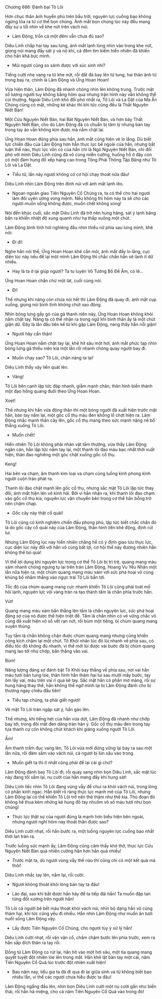 




Chương 686: Đánh bại Tô Lôi


Hơn chục thân ảnh huyền phù trên bầu trời, nguyên lực cuồng bạo không ngừng tỏa ra từ cơ thể bọn chúng. Ánh mắt bọn chúng lúc này đều mang đầy sự u tối nhìn về khe nứt trên vách núi.

- Lâm Động, trốn cả một đêm vẫn chưa đủ sao?

Diêu Linh chắp hai tay sau lưng, ánh mắt lạnh lùng nhìn vào trong khe nứt, giọng nói mang đầy sát ý và nộ khí, cả đêm tìm kiếm hiển nhiên đã khiến cho hắn khá bực mình.

- Mũi ngươi cũng so sánh được với súc sinh nhỉ?

Tiếng cười nhẹ vang ra từ khe nứt, rồi đất đá bay lên tứ tung, hai thân ảnh từ trong bay ra, chính là Lâm Động và Ứng Hoan Hoan!

Vừa hiện thân, Lâm Động đã nhanh chóng nhìn lên không trung. Trước mặt số lượng người tuy không bằng hôm qua nhưng trận hình này vẫn không thể coi thường. Ngoài Diêu Linh khó đối phó nhất ra, Tô Lôi và La Dật của Ma Ấn Chúng cũng có mặt, những kẻ khác thì khí tức cũng đều là Thất Nguyên Niết Bàn!

Một Cửu Nguyên Niết Bàn, hai Bát Nguyên Niết Bàn, và hơn bảy Thất Nguyên Niết Bàn, cho dù Lâm Động đã có chuẩn bị tâm lý nhưng bàn tay trong tay áo vẫn không kìm được mà nắm chặt lại.

Ứng Hoan Hoan đứng phía sau hắn, ánh mắt cũng hiện vẻ lo lắng. Dù biết lực chiến đấu của Lâm Động hơn hẳn thực lực bề ngoài của hắn, nhưng bất luận thể nào, thực lực vốn có của hắn chỉ là Ngũ Nguyên Niết Bàn, chỉ đối phó với mình Diêu Linh cũng đã vô cùng miễn cưỡng, huống hồ ở đây còn có một đám hung đồ xếp hạng cao trong Tông Phái Thông Tập Bảng như Tô Lôi và La Dật.

- Tiểu tử, lần này ngươi không có cơ hội chạy thoát nữa đâu!

Diêu Linh nhìn Lâm Động trên đỉnh núi với ánh mắt lạnh lẽo.

- Ngoan ngoãn giao Tiên Nguyên Cổ Chủng ra, ta có thể cho hai ngươi làm đôi uyên ương vong mệnh. Nếu không thì hôm nay ta sẽ cho các ngươi muốn sống không được, muốn chết không xong!

Nói đến khúc cuối, sắc mặt Diêu Linh đã trở nên hung hăng, sát ý lạnh băng bắn ra khiến nhiệt độ xung quanh như hạ thấp xuống một chút.

Lâm Động bình tĩnh hơi nghiêng đầu nhìn thiếu nữ phía sau lưng mình, khẽ nói:

- Đi đi!

Nghe hắn nói thế, Ứng Hoan Hoan khẽ cắn môi, ánh mắt đầy lo lắng, cục diện lúc này nếu để lại một mình Lâm Động thì chắc chắn hắn sẽ lành ít dữ nhiều.

- Hay là ta ở lại giúp ngươi? Ta tu luyện Vô Tướng Bồ Đề Âm, có lẽ…

Ứng Hoan Hoan chần chừ một lát, cuối cùng nói.

- Đi!

Thế nhưng khi nàng còn chưa nói hết thì Lâm Động đã quay đi, ánh mắt cụp xuống, giọng nói bình tĩnh không chút xao động.

Nhìn bóng lưng gầy gò của gã thanh niên này, Ứng Hoan Hoan không khỏi nắm chặt tay. Nàng ta có thể nhận ra trong ngữ khí bình thản ấy là một chút giận dữ. Đây là lần đầu tiên kể từ khi gặp Lâm Động, nàng thấy hắn nổi giận!

- Ngươi hãy cẩn thận!

Ứng Hoan Hoan nắm chặt tay lại, khẽ hít sâu một hơi, ánh mắt phức tạp nhìn bóng lưng gã thiếu niên kia một lần rồi nhanh chóng quay người bay đi.

- Muốn chạy sao? Tô Lôi, chặn nàng ta lại!

Diêu Linh thấy vậy liền quát lên.

- Vâng!

Tô Lôi bên cạnh lập tức đáp nhanh, giẫm mạnh chân, thân hình biến thành một đạo hồng quang đuổi theo Ứng Hoan Hoan.

Xoẹt!

Thế nhưng khi hắn vừa động thân thì một bóng người đã xuất hiện trước mặt hắn, bàn tay nắm lại, một gốc cổ thụ màu đen khổng lồ chợt hiện ra. Lâm Động nhấc mạnh thân cây lên, gốc cổ thụ mang theo sức mạnh nặng nề bổ thẳng xuống Tô Lôi.

- Muốn chết!

Hiển nhiên Tô Lôi không phải nhân vật tầm thường, vừa thấy Lâm Động ngăn cản, hắn lập tức nắm tay lại, một thanh lôi đao màu bạc nhất thời xuất hiện, thân đao nghiêng một góc chặt xuống gốc cổ thụ.

Keng!

Hai bên va chạm, âm thanh kim loại va chạm cùng luồng kình phong kinh người cuộn trào phát ra.

Thanh lôi đao chặt mạnh lên gốc cổ thụ, nhưng sắc mặt Tô Lôi lập tức thay đổi, ánh mắt hiện lên vẻ kinh hãi. Bởi vì hắn nhận ra, khi thanh lôi đao chạm vào gốc cổ thụ kia, nguyên lực vận chuyển bên trong cơ thể hắn bỗng trở nên chậm chạp.

- Gốc cây này thật cổ quái!

Tô Lôi cũng có kinh nghiệm chiến đấu phong phú, lập tức biết chắc chắn đó là do gốc cây cổ quái này của Lâm Động, thân hình liền khẽ động, định rút lui.

Nhưng Lâm Động lúc này hiển nhiên chẳng hề có ý định giao lưu thực lực, cục diện lúc này đối với hắn vô cùng bất lợi, cơ hội thế này đương nhiên hắn không thể bỏ qua!

Vì thế lợi dụng khi nguyên lực trong cơ thể Tô Lôi bị trì trệ, quang mang màu xám nhanh chóng ngưng tụ lại trên trán Lâm Động, Hoang Vu Yêu Nhãn một lần nữa hiện ra, một chùm quang mang màu xám với sức phá hoại vô cùng khủng bố nhằm thẳng vào ngực trái Tô Lôi bắn tới.

Tốc độ của chùm quang mang cực nhanh khiến Tô Lôi cũng phải toát mồ hôi lạnh, nguyên lực vội vàng tràn ra tạo thành tấm lá chắn phía trước hắn.

Vút!

Quang mang màu xám bắn thẳng lên tấm lá chắn nguyên lực, sức phá hoại đáng sợ của nó được thể hiện triệt để. Tấm lá chắn nhìn có vẻ vững chắc vô cùng đã xuất hiện vô số vết rạn nứt, rồi bùm một tiếng, bị chùm quang mang xuyên thủng.

Tuy tấm lá chắn không chặn được chùm quang mang nhưng cũng khiến công kích chậm lại một chút. Tô Khôi nhân lúc đó lùi nhanh về phía sau, có điều tốc độ không đủ nhanh, vì thế mới lùi được vài bước đã bị chùm quang mang lao tới như chớp, bắn thẳng vào vai.

Bùm!

Năng lượng đáng sợ đánh bật Tô Khôi bay thẳng về phía sau, nơi vai hắn máu tươi bắn tung tóe, thân hình hắn thảm hại lui sau mười mấy bước, tay ôm lấy vai, máu trên vai rỉ qua kẽ tay. Sắc mặt hắn có phần mơ màng, rồi sự hung hăng thay thế, hắn không thể ngờ mình lại bị Lâm Động đánh cho bị thương ngay chiêu đầu tiên!

- Tiểu tạp chủng, ta phải giết ngươi!

Vẻ mặt Tô Lôi tràn ngập sát ý, hắn gào lên.

Thế nhưng, khi tiếng hét của hắn vừa dứt, Lâm Động đã nhanh như chớp bay tới, trong đôi mắt đen dâng tràn hàn ý. Gốc cổ thụ màu đen trong tay tựa thanh cự côn không chút khách khí giáng xuống người Tô Lôi.

Ầm!

Âm thanh trầm đục vang lên, Tô Lôi vừa mới đứng vững lại bay ra sau một lần nữa, rồi đâm sầm vào vách núi, cả ngươi bị lún sâu vào trong.

- Muốn giết ta thì ít nhất cũng phải để lại cái gì chứ?

Lâm Động đánh bay Tô Lôi đi, rồi quay sang nhìn bọn Diêu Linh, sắc mặt lúc này đang tối sầm lại, nụ cười của hắn mang đầy khí hung sát!

Diêu Linh liếc nhìn Tô Lôi đang vùng vẫy để chui ra khỏi vách núi, trong lòng có phần kinh ngạc. Hắn biết rõ ràng thực lực mạnh mẽ của Tô Lôi, nhưng Lâm Động lại có thể khiến Tô Lôi trở nên thê thảm như thế kia. Thủ đoạn đó không hề thua kém những kẻ hung đồ tay nhuốm vô số máu tươi như bọn chúng!

- Thực lực thật sự của ngươi đúng là mạnh hơn biểu hiện bên ngoài, nhưng ngươi nghĩ hôm nay thoát thân được sao?

Diêu Linh cười nhạt, rồi hắn bước ra, một luồng nguyên lực cuồng bạo nhất thời lan tràn ra.

Trước luồng sức mạnh ấy, Lâm Động cũng cảm thấy khó thở, thực lực Cửu Nguyên Niết Bàn quả nhiên cường hãn hơn hắn quá nhiều!

- Trước mặt ta, dù ngươi vùng vẫy thế nào thì cũng chỉ có một kết quả mà thôi!

Diêu Linh nhấc tay lên, nắm lại, rồi cười:

- Ngươi không thoát khỏi lòng bàn tay ta đâu!

- Lão đại, sao khi bắt được hắn hãy để ta tiếp đãi hắn! Ta muốn đập tan từng đốt xương trên người hắn!

Tô Lôi cả người bê bết máu thoát khỏi vách núi, nhìn bộ dạng hắn vô cùng thảm hại, khí tức cũng yếu đi nhiều. Hắn nhìn Lâm Động như muốn ăn tươi nuốt sống Lâm Động vậy.

- Lấy được Tiên Nguyên Cổ Chủng, cho ngươi tùy ý xử lý hắn!

Diêu Linh cười nhạt, rồi vặn vặn cổ, chầm chậm bước lên phía trước, xem ra hắn sắp đích thân ra tay rồi.

Đồng tử Lâm Động co rút lại, hắn hít vào một hơi sâu, một tia quang mang quyết tuyệt đột nhiên lóe lên trong mắt. Hắn khẽ lật bàn tay một cái, năm Tiên Nguyên Cổ Quả lúc trước đột nhiên xuất hiện!

- Bao năm nay, tiểu gia ta đã đi qua đi lại giữa sinh và tử không biết bao nhiêu lần, vì thế các ngươi chưa hiểu được ta đâu!

Lâm Động ngẩng đầu lên, nhìn bọn Diêu Linh cười một nụ cười gần như biến thái, rồi hắn há miệng, cho cả năm Tiên Nguyên Cổ Quả vào trong đó!




